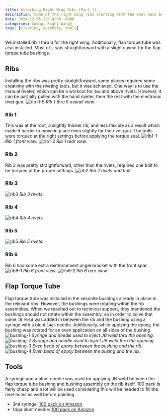 ```yaml
---
title: Attaching Right Wing Ribs (Part 1)
description: Some of the right wing ribs starting with the root have been attached to the front spar.
date: 2024-12-05 22:14:00 -0600
categories: [Wing, Right Wing]
tags: [riveting, assembly, tools]
---
```


We installed rib 1 thru 6 for the right wing. Additionally, flap torque tube was also installed. Most of it was straightforward with a slight caveat for the flap torque tube bushings.

## Ribs
Installing the ribs was pretty straightforward, some places required some creativity with the riveting tools, but it was achieved. One way is to use the manual riveter, which can be a workout for `4mm` and above rivets. However, it can be partially pulled with the hand riveter, then the rest with the electronic rivet gun.
![rib-1-5](/assets/img/posts/wing/right/rib-1-5.jpg)
_Rib 1 thru 5 overall view._

### Rib 1
This was at the root, a slightly thicker rib, and less flexible as a result which made it harder to move in place even slightly for the rivet gun. The bolts were torqued at the right settings before applying the torque seal.
![rib1-1](/assets/img/posts/wing/right/rib1-1.jpg)
_Rib 1 front view._
![rib1-2](/assets/img/posts/wing/right/rib1-2.jpg)
_Rib 1 rear view._

### Rib 2
Rib 2 was pretty straightforward, other than the rivets, required one bolt to be torqued at the proper settings.
![rib2](/assets/img/posts/wing/right/rib2.jpg)
_Rib 2 rivets and bolt._

### Rib 3
![rib3](/assets/img/posts/wing/right/rib3.jpg)
_Rib 3 rivets._

### Rib 4
![rib4](/assets/img/posts/wing/right/rib4.jpg)
_Rib 4 rivets._

### Rib 5
![rib5](/assets/img/posts/wing/right/rib5.jpg)
_Rib 5 rivets._

### Rib 6
Rib 6 had some extra reinforcement angle bracket with the front spar.
![rib6-1](/assets/img/posts/wing/right/rib6-1.jpg)
_Rib 6 front view._
![rib6-2](/assets/img/posts/wing/right/rib6-2.jpg)
_Rib 6 rear view._

## Flap Torque Tube
Flap torque tube was installed in the vesonite bushings already in place in the relevant ribs. However, the bushings were rotating within the rib assemblies. When we reached out to technical support, they mentioned the bushings should not rotate within the assembly, so in order to solve that some `JB Weld` was added in between the rib and the bushing using a syringe with a blunt `14ga` needle. Additionally, while applying the epoxy, the bushing was rotated for an even application on all sides of the bushing.
![bushing-1](/assets/img/posts/wing/right/flap-bushing-1.jpg)
_Syringe and needle used to inject JB weld thru the opening._
![bushing-2](/assets/img/posts/wing/right/flap-bushing-2.jpg)
_Syringe and needle used to inject JB weld thru the opening._
![bushing-3](/assets/img/posts/wing/right/flap-bushing-3.jpg)
_Even bead of epoxy between the bushing and the rib._
![bushing-4](/assets/img/posts/wing/right/flap-bushing-4.jpg)
_Even bead of epoxy between the busing and the rib._

## Tools
A syringe and a blunt needle was used for applying JB weld between the flap torque tube bushing and bushing assembly on the rib itself. 100 pack is fairly cheap and a lot will be used considering this will be needed to fill the rivet holes as well before painting.
* 3ml syringe: [100 pack on Amazon](https://www.amazon.com/dp/B07BQGVVSC)
* 14ga blunt needle: [100 pack on Amazon](https://www.amazon.com/dp/B07DZC225B)
